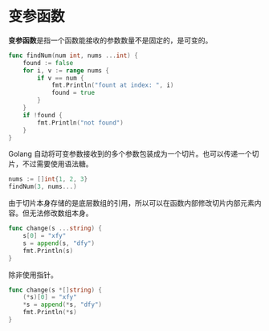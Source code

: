 # 变参函数

**变参函数**是指一个函数能接收的参数数量不是固定的，是可变的。

```go
func findNum(num int, nums ...int) {
	found := false
	for i, v := range nums {
		if v == num {
			fmt.Println("fount at index: ", i)
			found = true
		}
	}
	if !found {
		fmt.Println("not found")
	}
}
```

Golang 自动将可变参数接收到的多个参数包装成为一个切片。也可以传递一个切片，不过需要使用语法糖。

```go
nums := []int{1, 2, 3}
findNum(3, nums...)
```

由于切片本身存储的是底层数组的引用，所以可以在函数内部修改切片内部元素内容。但无法修改数组本身。

```go
func change(s ...string) {
	s[0] = "xfy"
	s = append(s, "dfy")
	fmt.Println(s)
}
```

除非使用指针。

```go
func change(s *[]string) {
	(*s)[0] = "xfy"
	*s = append(*s, "dfy")
	fmt.Println(*s)
}
```